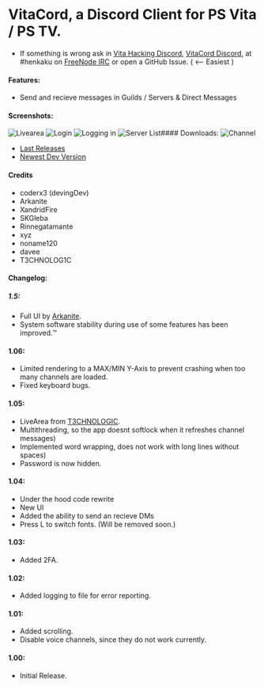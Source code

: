 # VitaCord, a Discord Client for PS Vita / PS TV.

* If something is wrong ask in [Vita Hacking Discord](https://discord.gg/JXEKeg6), [VitaCord Discord](https://discord.gg/j5RMPWV), at #henkaku on [FreeNode IRC](https://webchat.freenode.net) or open a GitHub  Issue. ( <-- Easiest )

#### Features:

* Send and recieve messages in Guilds / Servers & Direct Messages

#### Screenshots:

![Livearea](https://user-images.githubusercontent.com/17065236/37550256-55c6a406-298a-11e8-8cea-fc0167394cf5.jpg) 
![Login](https://user-images.githubusercontent.com/17065236/37550251-55526244-298a-11e8-85f1-b22568a4e7eb.jpg) 
![Logging 
in](https://user-images.githubusercontent.com/17065236/37550252-556d621a-298a-11e8-9646-635594b12c00.jpg) 
![Server 
List](https://user-images.githubusercontent.com/17065236/37550253-558e7162-298a-11e8-90e0-4ee36fad1b55.jpg)#### 
Downloads:
![Channel](https://user-images.githubusercontent.com/17065236/37550255-55acb24e-298a-11e8-8ab8-740d15a214d8.jpg)
* [Last Releases](https://github.com/devingDev/VitaCord/releases)
* [Newest Dev Version](https://github.com/devingDev/VitaCord/raw/master/vita_cord.vpk)

#### Credits

* coderx3 (devingDev)
* Arkanite
* XandridFire
* SKGleba
* Rinnegatamante
* xyz
* noname120
* davee
* T3CHNOLOG1C

#### Changelog:

##### 1.5:

* Full UI by [Arkanite](https://github.com/ArkSource).
* System software stability during use of some features has been improved.™

#### 1.06:

* Limited rendering to a MAX/MIN Y-Axis to prevent crashing when too many channels are loaded.
* Fixed keyboard bugs.

#### 1.05:

* LiveArea from [T3CHNOLOGIC](https://github.com/T3CHNOLOG1C/).
* Multithreading, so the app doesnt softlock when it refreshes channel messages)
* Implemented word wrapping, does not work with long lines without spaces)
* Password is now hidden.

#### 1.04:

* Under the hood code rewrite
* New UI
* Added the ability to send an recieve DMs
* Press L to switch fonts. (Will be removed soon.)

#### 1.03:

* Added 2FA.

#### 1.02:

* Added logging to file for error reporting.

#### 1.01:

* Added scrolling.
* Disable voice channels, since they do not work currently.

#### 1.00:

* Initial Release.
